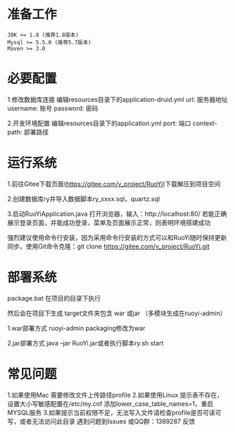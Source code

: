 # 准备工作
	JDK >= 1.8 (推荐1.8版本)
	Mysql >= 5.5.0 (推荐5.7版本)
	Maven >= 3.0
# 必要配置
1.修改数据库连接
	编辑resources目录下的application-druid.yml
	url: 服务器地址
	username: 账号
	password: 密码

2.开发环境配置
	编辑resources目录下的application.yml
	port: 端口
	context-path: 部署路径
# 运行系统
1.前往Gitee下载页面(https://gitee.com/y_project/RuoYi)下载解压到项目空间

2.创建数据库ry并导入数据脚本ry_xxxx.sql，quartz.sql

3.启动RuoYiApplication.java 打开浏览器，输入：http://localhost:80/ 若能正确展示登录页面，并能成功登录，菜单及页面展示正常，则表明环境搭建成功

强烈建议使用命令行安装，因为采用命令行安装的方式可以和RuoYi随时保持更新同步。使用Git命令克隆：git clone https://gitee.com/y_project/RuoYi.git

# 部署系统

package.bat 在项目的目录下执行

然后会在项目下生成 target文件夹包含 war 或jar （多模块生成在ruoyi-admin）

1.war部署方式
ruoyi-admin packaging修改为war

2.jar部署方式
java –jar RuoYi.jar或者执行脚本ry.sh start

# 常见问题
1.如果使用Mac 需要修改文件上传路径profile
2.如果使用Linux 提示表不存在，设置大小写敏感配置在/etc/my.cnf 添加lower_case_table_names=1，重启MYSQL服务
3.如果提示当前权限不足，无法写入文件请检查profile是否可读可写，或者无法访问此目录
遇到问题到Issues 或QQ群：1389287 反馈


